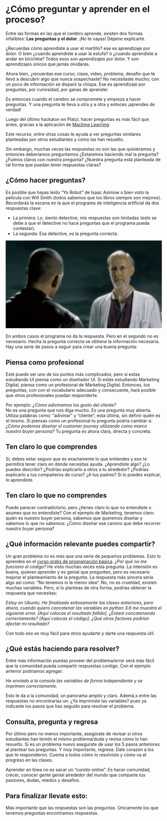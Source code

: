 # ¿Cómo preguntar y aprender en el proceso?

Entre las formas en las que el cerebro aprende, existen dos formas infalibles: **Las preguntas y el dolor**. ¡No te vayas! Déjame explicarte. 

¿Recuerdas cómo aprendiste a usar el martillo? ese es aprendizaje por dolor. O bien ¿cuando aprendiste a usar la estufa? ó ¿cuando aprendiste a andar en bicicleta? Todos esos son aprendizajes por dolor. Y son aprendizajes únicos que jamás olvidarás. 

Ahora bien, ¿recuerdas ese curso, clase, video, problema, desafío que te llevó a descubrir algo que nunca sospechaste? No necesitaste mucho; con un poco de información se disparó la chispa. Ese es aprendizaje por preguntas, por curiosidad, por ganas de aprender. 

Es entonces cuando el cerebro se compromete y empieza a hacer preguntas. Y una pregunta te lleva a otra y a otra y entoces ¡aprendes de verdad!

Luego del último hackaton en Platzi, hacer preguntas es más fácil que antes, gracias a la aplicación de [Machine Learning](https://www.youtube.com/watch?v=8DI_wzTIevE)

Este recurso, entre otras cosas te ayuda a ver preguntas similares planteadas por otros estudiantes y cómo las han resuelto. 

Sin embargo, muchas veces las respuestas no son las que quisiéramos y entonces deberíamos preguntamos ¿Estaremos haciendo mal la pregunta? ¿Fuimos claros con nuestra pregunta? ¿Nuestra pregunta está planteada de tal forma que puedan tener respuestas claras? 

## ¿Cómo hacer preguntas?
Es posible que hayas leído “Yo Robot” de Isaac Asimow o bien visto la película con Will Smith (todos sabemos que los libros siempre son mejores). Recordarás la escena en la que el programa de inteligencia artificial da dos respuestas clave: 

- La primera: Lo, siento detective, mis respuestas son limitadas (esto se debe a que el detective no hace preguntas que el programa pueda contestar).
- La segunda: Esa detective, es la pregunta correcta. 

![Esa detective, es la pregunta correcta.](./IamRobot.gif)

En ambos casos el programa no da la respuesta. Pero en el segundo no es necesario. Hecha la pregunta correcta se obtiene la información necesaria. Hay una serie de pasos a seguir para crear una buena pregunta: 

## Piensa como profesional
Este puede ser uno de los puntos más complicados, pero si estas estudiando UI piensa como un diseñador UI.  Si estás estudiando Marketing Digital, piensa como un profesional de Marketing Digital. Entonces, tus preguntas, con con el vocabulario adecuado y consecuente, hará posible que otros profesionales puedan responderte. 

Por ejemplo: 
_¿Cómo adivinamos los gusto del cliente?_  
No es una pregunta que nos diga mucho.  Es una pregunta  muy abierta. Utiliza palabras como: “adivinar” y “cliente”; esta última, sin definir quién es el mismo. Si piensas como un profesional tu pregunta podría cambiar a: 
_¿Cómo podemos diseñar el customer journey utilizando como marco nuestro buyer persona?_ 
Tu pregunta es ahora clara, directa y concreta.

## Ten claro lo que comprendes
Sí, debes estar seguro que es exactamente lo que entiendes y eso te permitirá tener claro en dónde necesitas ayuda. ¿Aprendiste algo? ¿Lo puedes describir? ¿Podrías explicarlo a otros a tu alrededor? ¿Podrias explicarlo a tus compañeros de curso? ¿A tus padres? Si lo puedes explicar, lo aprendiste. 

## Ten claro lo que no comprendes
Puede parecer contradictorio, pero ¿tienes claro lo que no entendiste o asumes que no entendiste? Con el ejemplo de Marketing, tenemos claro: quién es nuestro buyer persona, sabemos que queremos diseñar y sabemos lo que no sabemos: ¿Cómo diseñar ese camino que debe recorrer nuestro buyer persona? 

## ¿Qué información relevante puedes compartir?
Un gran problema no es más que una serie de pequeños problemas.  Esto lo aprendes en el [curso gratis de programación básica](https://platzi.com/cursos/programacion-basica/). 
_¿Por qué no me funcionó el código?_ 
He visto muchas veces esta pregunta. La intensión es buena, quieren aprender y es genial que pregunten, pero es necesario mejorar el planteamiento de la pregunta. La respuesta más sincera sería algo así como: “No tenemos ni la menor idea”. 
No, no es crueldad, existen muchas variables. Pero, si lo planteas de otra forma, podrías obtener la respuesta que necesitas:

_Estoy en Ubuntu.  He finalizado exitosamente las clases anteriores, pero ahora, cuando quiero concatenar las variables en python 3.6 me muestra el siguiente error. [Aquí colocas el resultado fallido]. ¿Estaré concatenando correctamente? [Aquí colocas el código]. ¿Qué otros factores podrían afectar mi resultado?_

Con todo eso es muy fácil para otros ayudarte y darte una respuesta útil. 

## ¿Qué estás haciendo para resolver?
Entre más información puedas proveer del problema/error será más fácil que la comunidad pueda compartir respuestas contigo. Con el ejemplo anterior podríamos agregar: 

_He enviado a la consola las variables de forma independiente y se imprimen correctamente._

Esto le da a la comunidad, un panorama amplio y claro. Ademá,s entre las respuestas no encontrarías un: ¿Ya imprimiste las variables? pues ya indicaste los pasos que has seguido para resolver el problema.

## Consulta, pregunta y regresa
Por último pero no menos importante, asegúrate de revisar si otros estudiantes han tenido el mismo problema/duda y revisa cómo lo han resuelto. Si es un problema nuevo asegurate de usar los 5 pasos anteriores al plantear tus preguntas. Y muy importante, regresa.  Dale corazón a los que te respondieron.  Cuenta a todos cómo lo resolviste y cómo va el progreso en las clases. 

Aprender en línea no es sacar un “cursito online”.  Es hacer comunidad, crecer, conocer gente genial alrededor del mundo que comparte tus pasiones, dudas, miedos y desafíos. 

## Para finalizar llevate esto: 
Más importante que las respuestas son las preguntas.
Únicamente los que tenemos preguntas encontramos respuestas. 

